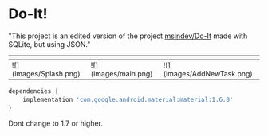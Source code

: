 # Do-It!

"This project is an edited version of the project [msindev/Do-It](https://github.com/msindev/Do-It) made with SQLite, but using JSON."


<table>
<thead>
  <tr>
    <th></th>
    <th></th>
    <th></th>
  </tr>
</thead>
<tbody>
  <tr>
    <td>![](images/Splash.png)</td>
    <td>![](images/main.png)</td>
    <td>![](images/AddNewTask.png)</td>
  </tr>
</tbody>
</table>

```groovy
dependencies {
    implementation 'com.google.android.material:material:1.6.0'
}
```

Dont change to 1.7 or higher.